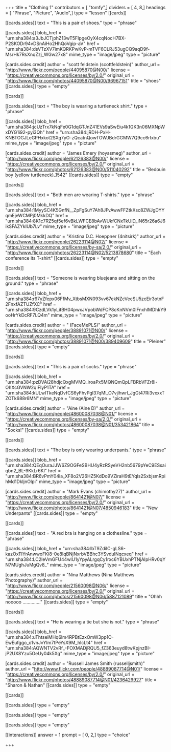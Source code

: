 +++
title = "Clothing 1"
contributors = [ "tomfy",]
dividers = [ 4, 8,]
headings = [ "Phrase", "Picture", "Audio",]
type = "lesson"
[[cards]]

[[cards.sides]]
text = "This is a pair of shoes."
type = "phrase"

[[cards.sides]]
blob_href = "urn:sha384:a3JbJCTjphZ13wT5FIpgeOyX4cqNocH7BX-P2SKODr94vDSnAiHo2HhQoVgip-aV"
href = "urn:sha384:dsVTzXV7imKQRKPwKvP-mTVF6CLRJ53ugCQ9aqD9f-MsrHk7RsXnqZzj_WGw27x8"
mime_type = "image/jpeg"
type = "picture"

[cards.sides.credit]
author = "scott feldstein (scottfeldstein)"
author_url = "http://www.flickr.com/people/44095870@N00/"
license = "https://creativecommons.org/licenses/by/2.0/"
original_url = "http://www.flickr.com/photos/44095870@N00/96967151"
title = "shoes"
[[cards.sides]]
type = "empty"

[[cards]]

[[cards.sides]]
text = "The boy is wearing a turtleneck shirt."
type = "phrase"

[[cards.sides]]
blob_href = "urn:sha384:jcUzTrx7kNqFe0G1dqGTJnZ41EVs9aSwEiu4k1GK3n06MXNpWxDYG1i92-pyi3Qh"
href = "urn:sha384:jRDH-PxH-KNBTOGJLeGPHxkot2SXg7yO-zQcatnQowTOWJBdrGGMW7Q9cc6rIxbu"
mime_type = "image/jpeg"
type = "picture"

[cards.sides.credit]
author = "James Emery (hoyasmeg)"
author_url = "http://www.flickr.com/people/62126383@N00/"
license = "https://creativecommons.org/licenses/by/2.0/"
original_url = "http://www.flickr.com/photos/62126383@N00/511040292"
title = "Bedouin boy (yellow turtleneck)_1542"
[[cards.sides]]
type = "empty"

[[cards]]

[[cards.sides]]
text = "Both men are wearing T-shirts."
type = "phrase"

[[cards.sides]]
blob_href = "urn:sha384:1MyySC4K5GnfN__ZpFgSuY7Ah8JFvAwwFFZtkXsc8ZWJgDYYqmEjeWCMPj0MkkDQ"
href = "urn:sha384:8K1c7RZ5qf5ef6vBkLWFCE8bAvWUkfCNxTkUiD_iN65r26a6J6ikSFAZYkIUb7Lv"
mime_type = "image/jpeg"
type = "picture"

[cards.sides.credit]
author = "Kristina D.C. Hoeppner (4nitsirk)"
author_url = "http://www.flickr.com/people/26223114@N02/"
license = "https://creativecommons.org/licenses/by-sa/2.0/"
original_url = "http://www.flickr.com/photos/26223114@N02/5213878680"
title = "Each conference its T-shirt"
[[cards.sides]]
type = "empty"

[[cards]]

[[cards.sides]]
text = "Someone is wearing bluejeans and sitting on the ground."
type = "phrase"

[[cards.sides]]
blob_href = "urn:sha384:r97yZfepx06FfMv_XtbsMXN093vv67ekNZcVecSU5zcEir3otnF2FnxfAZTUZfXC"
href = "urn:sha384:9CzdLVk1yLitBH04pwxJVpobWdFCP8cKnNVm0IFnxhIMDhkY9ooHrYkDcRF7LQ4m"
mime_type = "image/jpeg"
type = "picture"

[cards.sides.credit]
author = " (FaceMePLS)"
author_url = "http://www.flickr.com/people/38891071@N00/"
license = "https://creativecommons.org/licenses/by/2.0/"
original_url = "http://www.flickr.com/photos/38891071@N00/389409609"
title = "Pleiner"
[[cards.sides]]
type = "empty"

[[cards]]

[[cards.sides]]
text = "This is a pair of socks."
type = "phrase"

[[cards.sides]]
blob_href = "urn:sha384:pzDVAi28hdjcQxgMVMQ_iroaPx5MQNQmQpLFBRbVFZr8i-OhXcGVNW2qIFIyP1TA"
href = "urn:sha384:kULwITkeNqDvfCS6yFhvPgI37qMl_O7vjlhwrl_JgGt47Ri3vxxxTZOTk688r6MN"
mime_type = "image/jpeg"
type = "picture"

[cards.sides.credit]
author = "Aine (Aine D)"
author_url = "http://www.flickr.com/people/48600087038@N01/"
license = "https://creativecommons.org/licenses/by-sa/2.0/"
original_url = "http://www.flickr.com/photos/48600087038@N01/353421864"
title = "Socks!"
[[cards.sides]]
type = "empty"

[[cards]]

[[cards.sides]]
text = "The boy is only wearing underpants."
type = "phrase"

[[cards.sides]]
blob_href = "urn:sha384:QEqOuraJJW6Z9OGFeSBHU4yRzRSyeVH2nb5679pYeC9ESsaiqbn2_BL-9KkLr6Kl"
href = "urn:sha384:BR6vPmY04ia_XF8o2V26HZ5KdDo9VZiraH9tEYqls2SxbjsmRpihMd1DkIjnOIpi"
mime_type = "image/jpeg"
type = "picture"

[cards.sides.credit]
author = "Mark Evans (chimothy27)"
author_url = "http://www.flickr.com/people/8641421@N07/"
license = "https://creativecommons.org/licenses/by/2.0/"
original_url = "http://www.flickr.com/photos/8641421@N07/4850946183"
title = "New Underpants"
[[cards.sides]]
type = "empty"

[[cards]]

[[cards.sides]]
text = "A red bra is hanging on a clothesline."
type = "phrase"

[[cards.sides]]
blob_href = "urn:sha384:lbT9ZdiIC-gLS6-kazOxTIYrAnwwoFKi8-0e8IqBNjNxrbVBBhc3YSvduINqcxeq"
href = "urn:sha384:LC2IeVmGFU44wlU1yYpyALrgqCy1rxc6YBUxhPTNjAIpHRv0qYN7MUghJuMgQv8_"
mime_type = "image/jpeg"
type = "picture"

[cards.sides.credit]
author = "Nina Matthews (Nina Matthews Photography)"
author_url = "http://www.flickr.com/people/21560098@N06/"
license = "https://creativecommons.org/licenses/by/2.0/"
original_url = "http://www.flickr.com/photos/21560098@N06/5887121089"
title = "Ohhh nooooo .............."
[[cards.sides]]
type = "empty"

[[cards]]

[[cards.sides]]
text = "He is wearing a tie but she is not."
type = "phrase"

[[cards.sides]]
blob_href = "urn:sha384:uThtseiMHq6lm4RPBtEzxOmW3pp1O-EwEufggo_o1vnJvYIm7tPeYsX9M_hIcLt4"
href = "urn:sha384:AQWNTV2vRf_-FOXMADjRQU5_fZ363euyd8twKpjnzBI-jP2UX8Yzu5OeUy04k5Xg"
mime_type = "image/jpeg"
type = "picture"

[cards.sides.credit]
author = "Russell James Smith (russelljsmith)"
author_url = "http://www.flickr.com/people/48889087714@N01/"
license = "https://creativecommons.org/licenses/by/2.0/"
original_url = "http://www.flickr.com/photos/48889087714@N01/4236429927"
title = "Sharon & Nathan"
[[cards.sides]]
type = "empty"

[[cards]]

[[cards.sides]]
type = "empty"

[[cards.sides]]
type = "empty"

[[cards.sides]]
type = "empty"

[[interactions]]
answer = 1
prompt = [ 0, 2,]
type = "choice"

+++
